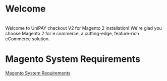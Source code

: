 # Welcome
<br>
Welcome to UniPAY checkout V2 for Magento 2 installation! We're glad you choose Magento 2 for e commerce, a cutting-edge, feature-rich eCommerce solution.

# Magento System Requirements

[Magento System Requirements](https://devdocs.magento.com/guides/v2.4/install-gde/system-requirements.html)
